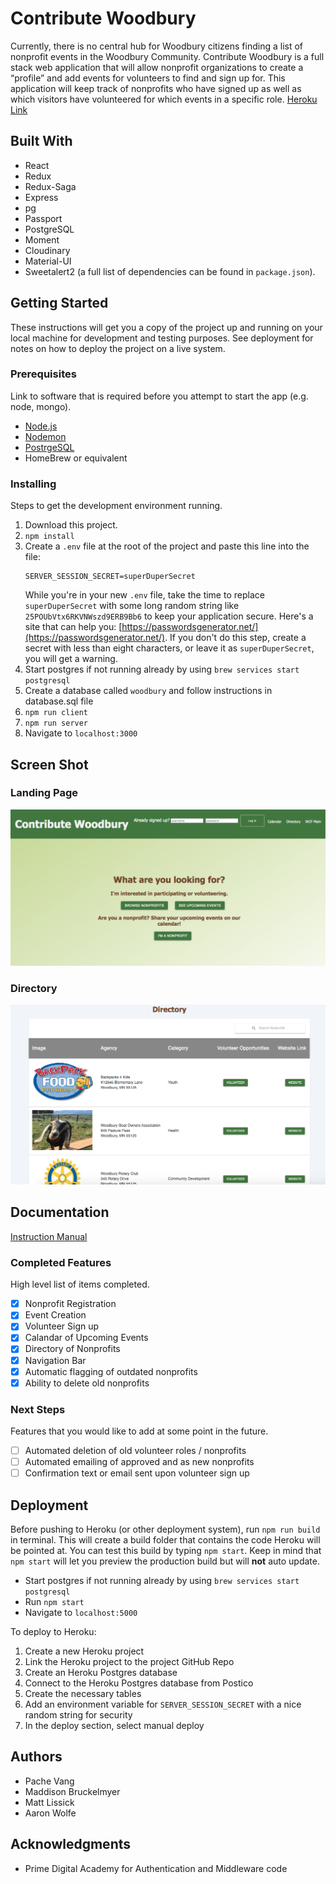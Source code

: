 # Contribute Woodbury

Currently, there is no central hub for Woodbury citizens finding a list of nonprofit events in the Woodbury Community.  Contribute Woodbury is a full stack web application that will allow nonprofit organizations to create a “profile” and add events for volunteers to find and sign up for.  This application will keep track of nonprofits who have signed up as well as which visitors have volunteered for which events in a specific role.
[Heroku Link]()

## Built With
- React 
- Redux 
- Redux-Saga
- Express 
- pg
- Passport 
- PostgreSQL 
- Moment
- Cloudinary
- Material-UI
- Sweetalert2
(a full list of dependencies can be found in `package.json`).

## Getting Started

These instructions will get you a copy of the project up and running on your local machine for development and testing purposes. See deployment for notes on how to deploy the project on a live system.

### Prerequisites

Link to software that is required before you attempt to start the app (e.g. node, mongo).

- [Node.js](https://nodejs.org/en/)
- [Nodemon](https://nodemon.io/)
- [PostrgeSQL](https://www.postgresql.org/)
- HomeBrew or equivalent


### Installing

Steps to get the development environment running.

1. Download this project.
2. `npm install`
3. Create a `.env` file at the root of the project and paste this line into the file:
    ```
    SERVER_SESSION_SECRET=superDuperSecret
    ```
    While you're in your new `.env` file, take the time to replace `superDuperSecret` with some long random string like `25POUbVtx6RKVNWszd9ERB9Bb6` to keep your application secure. Here's a site that can help you: [https://passwordsgenerator.net/](https://passwordsgenerator.net/). If you don't do this step, create a secret with less than eight characters, or leave it as `superDuperSecret`, you will get a warning.
4. Start postgres if not running already by using `brew services start postgresql`
5. Create a database called `woodbury` and follow instructions in database.sql file
5. `npm run client`
6. `npm run server`
7. Navigate to `localhost:3000`

## Screen Shot

### Landing Page
![](public/LandingPage.png)

### Directory
![](public/Directory.png)

## Documentation

[Instruction Manual](https://docs.google.com/document/d/1OoMvo5TmFI8Na4KvjQ3y4Z3gBfJ_0Uz0dyl7M1PS19I/edit?usp=sharing)

### Completed Features

High level list of items completed.

- [x] Nonprofit Registration
- [x] Event Creation
- [x] Volunteer Sign up
- [x] Calandar of Upcoming Events
- [x] Directory of Nonprofits
- [x] Navigation Bar
- [x] Automatic flagging of outdated nonprofits
- [x] Ability to delete old nonprofits

### Next Steps

Features that you would like to add at some point in the future.

- [ ] Automated deletion of old volunteer roles / nonprofits
- [ ] Automated emailing of approved and as new nonprofits
- [ ] Confirmation text or email sent upon volunteer sign up

## Deployment

Before pushing to Heroku (or other deployment system), run `npm run build` in terminal. This will create a build folder that contains the code Heroku will be pointed at. You can test this build by typing `npm start`. Keep in mind that `npm start` will let you preview the production build but will **not** auto update.

* Start postgres if not running already by using `brew services start postgresql`
* Run `npm start`
* Navigate to `localhost:5000`

To deploy to Heroku:

1. Create a new Heroku project
2. Link the Heroku project to the project GitHub Repo
3. Create an Heroku Postgres database
4. Connect to the Heroku Postgres database from Postico
5. Create the necessary tables
6. Add an environment variable for `SERVER_SESSION_SECRET` with a nice random string for security
7. In the deploy section, select manual deploy

## Authors

* Pache Vang
* Maddison Bruckelmyer
* Matt Lissick
* Aaron Wolfe

## Acknowledgments

* Prime Digital Academy for Authentication and Middleware code
